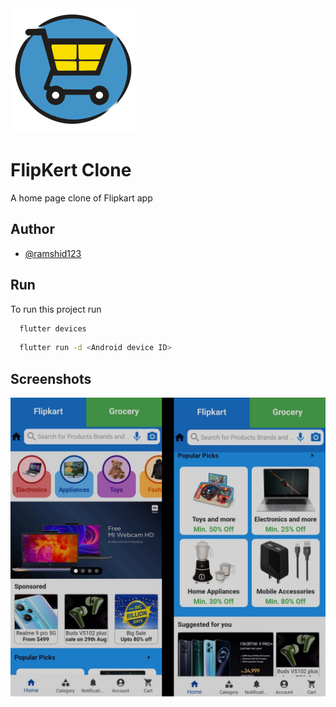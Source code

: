 

<img src="https://raw.githubusercontent.com/ramshid123/FlipKert-Clone/main/info/icon.png" alt="logo" width="200" height="200" />


# FlipKert Clone

A home page clone of Flipkart app


## Author

- [@ramshid123](https://www.github.com/ramshid123)


## Run

To run this project run

```bash
  flutter devices
```

```bash
  flutter run -d <Android device ID>
```
## Screenshots

![App Screenshot](https://raw.githubusercontent.com/ramshid123/FlipKert-Clone/main/info/screenshot.png)

